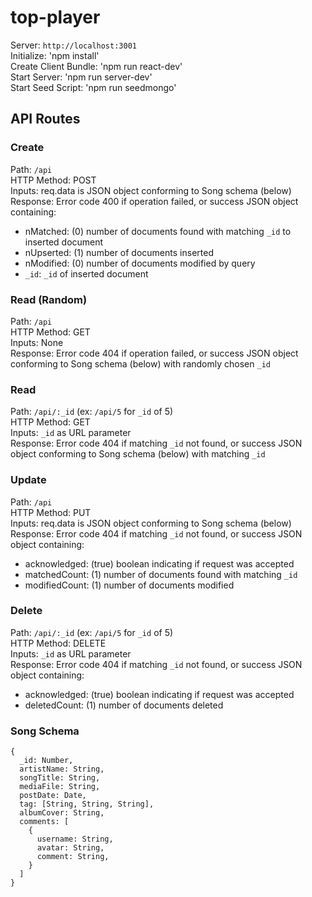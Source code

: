 # top-player

Server: `http://localhost:3001`   
Initialize: 'npm install'  
Create Client Bundle: 'npm run react-dev'  
Start Server: 'npm run server-dev'  
Start Seed Script: 'npm run seedmongo'  


## API Routes

### Create  
Path: `/api`  
HTTP Method: POST  
Inputs: req.data is JSON object conforming to Song schema (below)  
Response: Error code 400 if operation failed, or success JSON object containing:  
  * nMatched: (0) number of documents found with matching `_id` to inserted document  
  * nUpserted: (1) number of documents inserted  
  * nModified: (0) number of documents modified by query  
  * `_id`: `_id` of inserted document  

### Read (Random)  
Path: `/api`  
HTTP Method: GET  
Inputs: None  
Response: Error code 404 if operation failed, or success JSON object conforming to Song schema (below) with randomly chosen `_id`  

### Read  
Path: `/api/:_id` (ex: `/api/5` for `_id` of 5)  
HTTP Method: GET  
Inputs: `_id` as URL parameter  
Response: Error code 404 if matching `_id` not found, or success JSON object conforming to Song schema (below) with matching `_id`  

### Update  
Path: `/api`  
HTTP Method: PUT  
Inputs: req.data is JSON object conforming to Song schema (below)  
Response: Error code 404 if matching `_id` not found, or success JSON object containing:  
  * acknowledged: (true) boolean indicating if request was accepted  
  * matchedCount: (1) number of documents found with matching `_id`  
  * modifiedCount: (1) number of documents modified  

### Delete  
Path: `/api/:_id` (ex: `/api/5` for `_id` of 5)  
HTTP Method: DELETE  
Inputs: `_id` as URL parameter  
Response: Error code 404 if matching `_id` not found, or success JSON object containing:  
  * acknowledged: (true) boolean indicating if request was accepted  
  * deletedCount: (1) number of documents deleted  
    
### Song Schema  
```
{
  _id: Number,
  artistName: String,
  songTitle: String,
  mediaFile: String,
  postDate: Date,
  tag: [String, String, String],
  albumCover: String,
  comments: [
    {
      username: String, 
      avatar: String,
      comment: String,
    }
  ]
}
```
